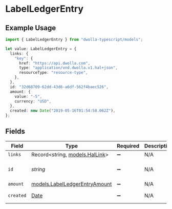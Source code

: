 # LabelLedgerEntry

## Example Usage

```typescript
import { LabelLedgerEntry } from "dwolla-typescript/models";

let value: LabelLedgerEntry = {
  links: {
    "key": {
      href: "https://api.dwolla.com",
      type: "application/vnd.dwolla.v1.hal+json",
      resourceType: "resource-type",
    },
  },
  id: "32d68709-62dd-43d6-a6df-562f4baec526",
  amount: {
    value: "-5",
    currency: "USD",
  },
  created: new Date("2019-05-16T01:54:58.062Z"),
};
```

## Fields

| Field                                                                                         | Type                                                                                          | Required                                                                                      | Description                                                                                   | Example                                                                                       |
| --------------------------------------------------------------------------------------------- | --------------------------------------------------------------------------------------------- | --------------------------------------------------------------------------------------------- | --------------------------------------------------------------------------------------------- | --------------------------------------------------------------------------------------------- |
| `links`                                                                                       | Record<string, [models.HalLink](../models/hallink.md)>                                        | :heavy_minus_sign:                                                                            | N/A                                                                                           |                                                                                               |
| `id`                                                                                          | *string*                                                                                      | :heavy_minus_sign:                                                                            | N/A                                                                                           | 32d68709-62dd-43d6-a6df-562f4baec526                                                          |
| `amount`                                                                                      | [models.LabelLedgerEntryAmount](../models/labelledgerentryamount.md)                          | :heavy_minus_sign:                                                                            | N/A                                                                                           |                                                                                               |
| `created`                                                                                     | [Date](https://developer.mozilla.org/en-US/docs/Web/JavaScript/Reference/Global_Objects/Date) | :heavy_minus_sign:                                                                            | N/A                                                                                           | 2019-05-16T01:54:58.062Z                                                                      |